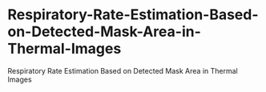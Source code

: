 # Respiratory-Rate-Estimation-Based-on-Detected-Mask-Area-in-Thermal-Images
Respiratory Rate Estimation Based on Detected Mask Area in Thermal Images
